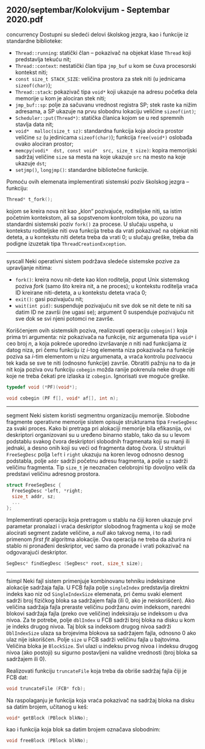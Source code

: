 2020/septembar/Kolokvijum - Septembar 2020.pdf
--------------------------------------------------------------------------------
concurrency
Dostupni su sledeći delovi školskog jezgra, kao i funkcije iz standardne biblioteke:

- `Thread::running`: statički član – pokazivač na objekat klase `Thread` koji predstavlja tekuću nit;
- `Thread::context`: nestatički član tipa `jmp_buf` u kom se čuva procesorski kontekst niti;
- `const size_t STACK_SIZE`: veličina prostora za stek niti (u jednicama `sizeof(char)`);
- `Thread::stack`: pokazivač tipa `void*` koji ukazuje na adresu početka dela memorije u
kom je alociran stek niti;
- `jmp_buf::sp`: polje za sačuvanu vrednost registra SP; stek raste ka nižim adresama, a SP
ukazuje na prvu slobodnu lokaciju veličine `sizeof(int)`;
- `Scheduler::put(Thread*)`: statička članica kojom se u red spremnih stavlja data nit;
- `void*  malloc(size_t sz)`: standardna funkcija koja alocira prostor veličine `sz` (u
jedinicama `sizeof(char)`); funkcija `free(void*)` oslobađa ovako alociran prostor;
- `memcpy(vodi*  dst, const void*  src, size_t size)`: kopira memorijski sadržaj
veličine `size` sa mesta na koje ukazuje `src` na mesto na koje ukazuje `dst`;
- `setjmp()`, `longjmp()`: standardne bibliotečne funkcije.

Pomoću ovih elemenata implementirati sistemski poziv školskog jezgra – funkciju:
```cpp
Thread* t_fork();
```
kojom se kreira nova nit kao „klon“  pozivajuće, roditeljske niti, sa istim početnim
kontekstom, ali sa sopstvenom kontrolom toka, po uzoru na standardni sistemski poziv
`fork()` za procese. U slučaju uspeha, u kontekstu roditeljske niti ova funkcija treba da vrati
pokazivač na objekat niti deteta, a u kontekstu niti deteta treba da vrati 0; u slučaju greške,
treba da podigne izuzetak tipa `ThreadCreationException`.

--------------------------------------------------------------------------------
syscall
Neki operativni sistem podržava sledeće sistemske pozive za upravljanje nitima:

- `fork()`: kreira novu nit-dete kao klon roditelja, poput Unix sistemskog poziva *fork*
(samo što kreira nit, a ne proces); u kontekstu roditelja vraća ID kreirane niti-deteta, a
u kontekstu deteta vraća 0;
- `exit()`: gasi pozivajuću nit;
- `wait(int pid)`: suspenduje pozivajuću nit sve dok se nit dete te niti sa datim ID ne
završi (ne ugasi se);  argument 0 suspenduje pozivajuću nit sve dok se svi njeni
potomci ne završe.

Korišćenjem ovih sistemskih poziva, realizovati operaciju `cobegin()` koja prima tri
argumenta: niz pokazivača na funkcije, niz argumenata tipa `void*` i ceo broj *n*, a koja pokreće
uporedno izvršavanje *n* niti nad funkcijama iz datog niza, pri čemu funkciju iz *i*-tog elementa
niza pokazivača na funkcije poziva sa *i*-tim elementom u nizu argumenata, a vraća kontrolu
pozivaocu tek kada se sve te niti (odnosno funkcije) završe. Obratiti pažnju na to da je nit koja
poziva ovu funkciju `cobegin` možda ranije pokrenula neke druge niti koje ne treba čekati pre
izlaska iz `cobegin`. Ignorisati sve moguće greške.
```cpp
typedef void (*PF)(void*);

void cobegin (PF f[], void* af[], int n);
```

--------------------------------------------------------------------------------
segment
Neki sistem koristi segmentnu organizaciju memorije. Slobodne fragmente operativne
memorije sistem opisuje strukturama tipa `FreeSegDesc` za svaki proces. Kako bi pretraga pri
alokaciji memorije bila efikasnija, ovi deskriptori organizovani su u uređeno binarno stablo,
tako da su u levom podstablu svakog čvora deskriptori slobodnih fragmenata koji su manji ili
jednaki, a desno onih koji su veći od fragmenta datog čvora. U strukturi `FreeSegDesc` polja
`left` i `right` ukazuju na koren levog odnosno desnog podstabla, polje `addr` sadrži početnu
adresu fragmenta, a polje `sz` sadrži veličinu fragmenta. Tip `size_t` je neoznačen celobrojni
tip dovoljno velik da predstavi veličinu adresnog prostora.
```cpp
struct FreeSegDesc {
  FreeSegDesc *left, *right;
  size_t addr, sz;
  ...
};
```
Implementirati operaciju koja pretragom u stablu na čiji koren ukazuje prvi parametar
pronalazi i vraća deskriptor slobodnog fragmenta u koji se može alocirati segment zadate
veličine, a *null* ako takvog nema, i to radi primenom *first fit* algoritma alokacije. Ova
operacija ne treba da ažurira ni stablo ni pronađeni deskriptor, već samo da pronađe i vrati
pokazivač na odgovarajući deskriptor.
```cpp
SegDesc* findSegDesc (SegDesc* root, size_t size);
```

--------------------------------------------------------------------------------
fsimpl
Neki fajl sistem primenjuje kombinovanu tehniku indeksirane alokacije sadržaja fajla. U FCB
fajla polje `singleIndex` predstavlja direktni indeks kao niz od `SingleIndexSize`
elemenata, pri čemu svaki element sadrži broj fizičkog bloka sa sadržajem fajla (ili 0, ako je
neiskorišćen). Ako veličina sadržaja fajla preraste veličinu podržanu ovim indeksom, naredni
blokovi sadržaja fajla (preko ove veličine) indeksiraju se indeksom u dva nivoa. Za te potrebe,
polje `dblIndex` u FCB sadrži broj bloka na disku u kom je indeks drugog nivoa. Taj blok sa
indeksom drugog nivoa sadrži `DblIndexSize` ulaza sa brojevima blokova sa sadržajem
fajla, odnosno 0 ako ulaz nije iskorišćen. Polje `size` u FCB sadrži veličinu fajla u bajtovima.
Veličina bloka je `BlockSize`. Svi ulazi u indeksu prvog nivoa i indeksu drugog nivoa (ako
postoji) su sigurno postavljeni na validne vrednosti (broj bloka sa sadržajem ili 0).

Realizovati funkciju `truncateFile` koja treba da obriše sadržaj fajla čiji je FCB dat:
```cpp
void truncateFile (FCB* fcb);
```
Na raspolaganju je funkcija koja vraća pokazivač na sadržaj bloka na disku sa datim brojem, učitanog u keš:
```cpp
void* getBlock (PBlock blkNo);
```
kao i funkcija koja blok sa datim brojem označava slobodnim:
```cpp
void freeBlock (PBlock blkNo);
```
